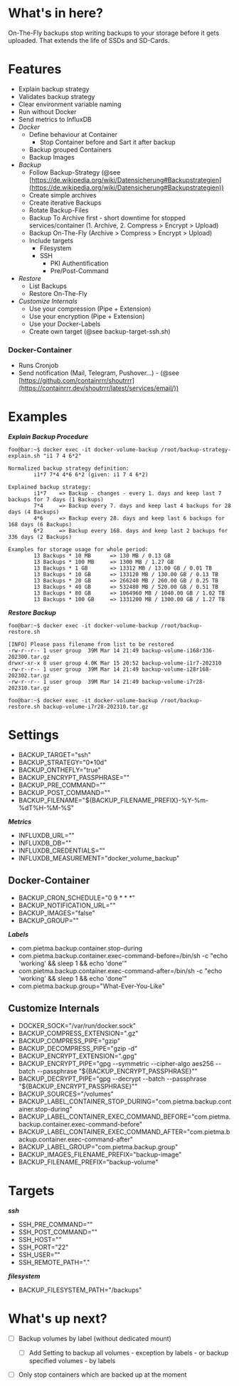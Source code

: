 # What's in here?

On-The-Fly backups stop writing backups to your storage before it gets uploaded. That extends the life of SSDs and SD-Cards.


# Features
 - Explain backup strategy
 - Validates backup strategy
 - Clear environment variable naming
 - Run without Docker
 - Send metrics to InfluxDB
 - *Docker*
   - Define behaviour at Container
     - Stop Container before and Sart it after backup
   - Backup grouped Containers
   - Backup Images   
 - *Backup*
   - Follow Backup-Strategy (@see [https://de.wikipedia.org/wiki/Datensicherung#Backupstrategien](https://de.wikipedia.org/wiki/Datensicherung#Backupstrategien))
   - Create simple archives 
   - Create iterative Backups
   - Rotate Backup-Files
   - Backup To Archive first - short downtime for stopped services/container (1. Archive,  2. Compress > Encrypt > Upload)
   - Backup On-The-Fly (Archive > Compress > Encrypt > Upload)
   - Include targets
     - Filesystem 
     - SSH
       - PKI Authentification
       - Pre/Post-Command   
 - *Restore*
   - List Backups
   - Restore On-The-Fly
 - *Customize Internals*
    - Use your compression (Pipe + Extension)
    - Use your encryption (Pipe + Extension)
    - Use your Docker-Labels
    - Create own target (@see backup-target-ssh.sh)

### Docker-Container
- Runs Cronjob
- Send notification (Mail, Telegram, Pushover...) - (@see [https://github.com/containrrr/shoutrrr](https://containrrr.dev/shoutrrr/latest/services/email/))

# Examples

***Explain Backup Procedure***
```shell
foo@bar:~$ docker exec -it docker-volume-backup /root/backup-strategy-explain.sh "i1 7 4 6*2"

Normalized backup strategy definition:
        i1*7 7*4 4*6 6*2 (given: i1 7 4 6*2)

Explained backup strategy:
        i1*7    => Backup - changes - every 1. days and keep last 7 backups for 7 days (1 Backups)
        7*4     => Backup every 7. days and keep last 4 backups for 28 days (4 Backups)
        4*6     => Backup every 28. days and keep last 6 backups for 168 days (6 Backups)
        6*2     => Backup every 168. days and keep last 2 backups for 336 days (2 Backups)

Examples for storage usage for whole period:
        13 Backups * 10 MB      => 130 MB / 0.13 GB
        13 Backups * 100 MB     => 1300 MB / 1.27 GB
        13 Backups * 1 GB       => 13312 MB / 13.00 GB / 0.01 TB
        13 Backups * 10 GB      => 133120 MB / 130.00 GB / 0.13 TB
        13 Backups * 20 GB      => 266240 MB / 260.00 GB / 0.25 TB
        13 Backups * 40 GB      => 532480 MB / 520.00 GB / 0.51 TB
        13 Backups * 80 GB      => 1064960 MB / 1040.00 GB / 1.02 TB
        13 Backups * 100 GB     => 1331200 MB / 1300.00 GB / 1.27 TB
```

***Restore Backup***
```shell
foo@bar:~$ docker exec -it docker-volume-backup /root/backup-restore.sh

[INFO] Please pass filename from list to be restored
-rw-r--r-- 1 user group  39M Mar 14 21:49 backup-volume-i168r336-202300.tar.gz
drwxr-xr-x 8 user group 4.0K Mar 15 20:52 backup-volume-i1r7-202310
-rw-r--r-- 1 user group  39M Mar 14 21:49 backup-volume-i28r168-202302.tar.gz
-rw-r--r-- 1 user group  39M Mar 14 21:49 backup-volume-i7r28-202310.tar.gz

foo@bar:~$ docker exec -it docker-volume-backup /root/backup-restore.sh backup-volume-i7r28-202310.tar.gz
```

# Settings

 - BACKUP_TARGET="ssh"
 - BACKUP_STRATEGY="0*10d"
 - BACKUP_ONTHEFLY="true"
 - BACKUP_ENCRYPT_PASSPHRASE=""
 - BACKUP_PRE_COMMAND=""
 - BACKUP_POST_COMMAND=""
 - BACKUP_FILENAME="${BACKUP_FILENAME_PREFIX}-%Y-%m-%dT%H-%M-%S"

***Metrics***

 - INFLUXDB_URL=""
 - INFLUXDB_DB=""
 - INFLUXDB_CREDENTIALS=""
 - INFLUXDB_MEASUREMENT="docker_volume_backup"

## Docker-Container

 - BACKUP_CRON_SCHEDULE="0 9 * * *" 
 - BACKUP_NOTIFICATION_URL=""
 - BACKUP_IMAGES="false"
 - BACKUP_GROUP=""

***Labels***

 - com.pietma.backup.container.stop-during
 - com.pietma.backup.container.exec-command-before=/bin/sh -c "echo 'working' && sleep 1 &&  echo 'done'"
 - com.pietma.backup.container.exec-command-after=/bin/sh -c "echo 'working' && sleep 1 &&  echo 'done'"
 - com.pietma.backup.group="What-Ever-You-Like"

## Customize Internals

 - DOCKER_SOCK="/var/run/docker.sock"
 - BACKUP_COMPRESS_EXTENSION=".gz"
 - BACKUP_COMPRESS_PIPE="gzip"
 - BACKUP_DECOMPRESS_PIPE="gzip -d"
 - BACKUP_ENCRYPT_EXTENSION=".gpg"
 - BACKUP_ENCRYPT_PIPE="gpg --symmetric --cipher-algo aes256 --batch --passphrase \"${BACKUP_ENCRYPT_PASSPHRASE}\""
 - BACKUP_DECRYPT_PIPE="gpg --decrypt --batch --passphrase \"${BACKUP_ENCRYPT_PASSPHRASE}\""
 - BACKUP_SOURCES="/volumes"
 - BACKUP_LABEL_CONTAINER_STOP_DURING="com.pietma.backup.container.stop-during"
 - BACKUP_LABEL_CONTAINER_EXEC_COMMAND_BEFORE="com.pietma.backup.container.exec-command-before"
 - BACKUP_LABEL_CONTAINER_EXEC_COMMAND_AFTER="com.pietma.backup.container.exec-command-after"
 - BACKUP_LABEL_GROUP="com.pietma.backup.group"		
 - BACKUP_IMAGES_FILENAME_PREFIX="backup-image"
 - BACKUP_FILENAME_PREFIX="backup-volume"

# Targets

***ssh***

 - SSH_PRE_COMMAND=""
 - SSH_POST_COMMAND=""
 - SSH_HOST=""
 - SSH_PORT="22"
 - SSH_USER=""
 - SSH_REMOTE_PATH="."
 
***filesystem***

 - BACKUP_FILESYSTEM_PATH="/backups"
 
 # What's up next?
  - [ ] Backup volumes by label (without dedicated mount)
    - [ ] Add Setting to backup all volumes - exception by labels - or backup specified volumes - by labels
  - [ ] Only stop containers which are backed up at the moment
  
  
  
